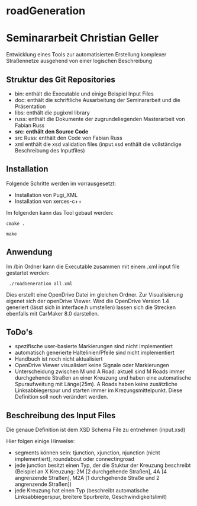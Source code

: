 # roadGeneration

# Seminararbeit Christian Geller 

Entwicklung eines Tools zur automatisierten Erstellung komplexer Straßennetze ausgehend von einer logischen Beschreibung

## Struktur des Git Repositories

* bin: enthält die Executable und einige Beispiel Input Files
* doc: enthält die schriftliche Ausarbeitung der Seminararbeit und die Präsentation
* libs: enthält die pugixml library
* russ: enthält die Dokumente der zugrundeliegenden Masterarbeit von Fabian Russ
* **src: enthält den Source Code**
* src Russ: enthält den Code von Fabian Russ
* xml enthält die xsd validation files (input.xsd enthält die vollständige Beschreibung des Inputfiles)

## Installation
Folgende Schritte werden im vorrausgesetzt:
* Installation von Pugi_XML
* Installation von xerces-c++

Im folgenden kann das Tool gebaut werden:

`cmake .`

`make ` 

## Anwendung
Im /bin Ordner kann die Executable zusammen mit einem .xml input file gestartet werden:

` ./roadGeneration all.xml`

Dies erstellt eine OpenDrive Datei im gleichen Ordner. Zur Visualisierung eigenet sich der openDrive Viewer. 
Wird die OpenDrive Version 1.4 generiert (lässt sich in interface.h umstellen) lassen sich die Strecken ebenfalls mit CarMaker 8.0 darstellen.

## ToDo's
* spezifische user-basierte Markierungen sind nicht implementiert
* automatisch generierte Haltelinien/Pfeile sind nicht implementiert
* Handbuch ist noch nicht aktualisiert
* OpenDrive Viewer visualisiert keine Signale oder Markierungen
* Unterscheidung zwischen M und A Road: aktuell sind M Roads immer durchgehende Straßen an einer Kreuzung und haben eine automatische Spuraufweitung mit Länge(25m). A Roads haben keine zusätzliche Linksabbiegerspur und starten immer im Krezungsmittelpunkt. Diese Definition soll noch verändert werden.

## Beschreibung des Input Files
Die genaue Definition ist dem XSD Schema File zu entnehmen (input.xsd)

Hier folgen einige Hinweise:

* segments können sein: tjunction, xjunction, njunction (nicht implementiert), roundabout oder connectingroad
* jede junction besitzt einen Typ, der die Stuktur der Kreuzung beschreibt (Beispiel an X Kreuzung: 2M [2 durchgehende Straßen], 4A [4 angrenzende Straßen], M2A [1 durchgehende Straße und 2 angrenzende Straßen])
* jede Kreuzung hat einen Typ (beschreibt automatische Linksabbiegerspur, breitere Spurbreite, Geschwindigkeitslimit)
